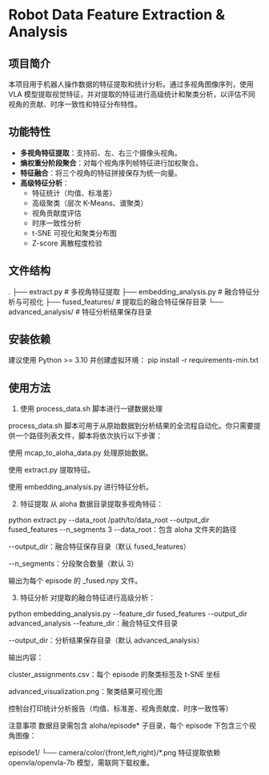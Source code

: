 # Robot Data Feature Extraction & Analysis

## 项目简介
本项目用于机器人操作数据的特征提取和统计分析。通过多视角图像序列，使用 VLA 模型提取视觉特征，并对提取的特征进行高级统计和聚类分析，以评估不同视角的贡献、时序一致性和特征分布特性。

## 功能特性
- **多视角特征提取**：支持前、左、右三个摄像头视角。
- **熵权重分阶段聚合**：对每个视角序列帧特征进行加权聚合。
- **特征融合**：将三个视角的特征拼接保存为统一向量。
- **高级特征分析**：
  - 特征统计（均值、标准差）
  - 高级聚类（层次 K-Means、谱聚类）
  - 视角贡献度评估
  - 时序一致性分析
  - t-SNE 可视化和聚类分布图
  - Z-score 离散程度检验

## 文件结构
.
├── extract.py # 多视角特征提取
├── embedding_analysis.py # 融合特征分析与可视化
├── fused_features/ # 提取后的融合特征保存目录
└── advanced_analysis/ # 特征分析结果保存目录


## 安装依赖
建议使用 Python >= 3.10 并创建虚拟环境：
pip install -r requirements-min.txt

## 使用方法

1. 使用 process_data.sh 脚本进行一键数据处理

process_data.sh 脚本可用于从原始数据到分析结果的全流程自动化。你只需要提供一个路径列表文件，脚本将依次执行以下步骤：

使用 mcap_to_aloha_data.py 处理原始数据。

使用 extract.py 提取特征。

使用 embedding_analysis.py 进行特征分析。

2. 特征提取
从 aloha 数据目录提取多视角特征：

python extract.py --data_root /path/to/data_root --output_dir fused_features --n_segments 3
--data_root：包含 aloha 文件夹的路径

--output_dir：融合特征保存目录（默认 fused_features）

--n_segments：分段聚合数量（默认 3）

输出为每个 episode 的 _fused.npy 文件。

3. 特征分析
对提取的融合特征进行高级分析：


python embedding_analysis.py --feature_dir fused_features --output_dir advanced_analysis
--feature_dir：融合特征文件目录

--output_dir：分析结果保存目录（默认 advanced_analysis）

输出内容：

cluster_assignments.csv：每个 episode 的聚类标签及 t-SNE 坐标

advanced_visualization.png：聚类结果可视化图

控制台打印统计分析报告（均值、标准差、视角贡献度、时序一致性等）

注意事项
数据目录需包含 aloha/episode* 子目录，每个 episode 下包含三个视角图像：


episode1/
└── camera/color/{front,left,right}/*.png
特征提取依赖 openvla/openvla-7b 模型，需联网下载权重。